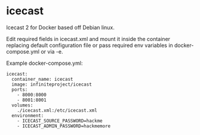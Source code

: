 # icecast
Icecast 2 for Docker based off Debian linux.

Edit required fields in icecast.xml and mount it inside the container replacing default configuration file or pass required env variables in docker-compose.yml or via -e.

Example docker-compose.yml:
```
icecast:
  container_name: icecast
  image: infiniteproject/icecast
  ports:
    - 8000:8000
    - 8001:8001
  volumes:
    ./icecast.xml:/etc/icecast.xml
  environment:
    - ICECAST_SOURCE_PASSWORD=hackme
    - ICECAST_ADMIN_PASSWORD=hackmemore
```
